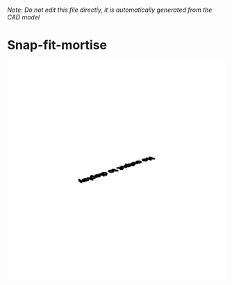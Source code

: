 ###### Note: Do not edit this file directly, it is automatically generated from the CAD model

# Snap-fit-mortise

![](/project.svg)



 

